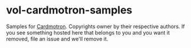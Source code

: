 # vol-cardmotron-samples

Samples for [Cardmotron](https://www.cardmotron.com). Copyrights owner by their respective authors. If you see something hosted here that belongs to you and you want it removed, file an issue and we'll remove it.